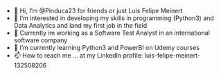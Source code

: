 - 👋 Hi, I’m @Pinduca23 for friends or just Luis Felipe Meinert 
- 👀 I’m interested in developing my skills in programming (Python3) and Data Analytics and land my first job in the field
- 🎉 Currently im working as a Software Test Analyst in an international software company
- 🌱 I’m currently learning Python3 and PowerBI on Udemy courses
- 📫 How to reach me ... at my LinkedIn profile: luis-felipe-meinert-132508206

<!---
Pinduca23/Pinduca23 is a ✨ special ✨ repository because its `README.md` (this file) appears on your GitHub profile.
You can click the Preview link to take a look at your changes.
--->
